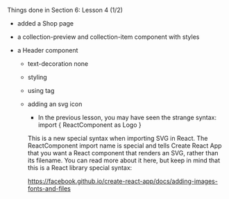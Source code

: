Things done in Section 6: Lesson 4 (1/2)

- added a Shop page
- a collection-preview and collection-item component with styles
- a Header component

  - text-decoration none
  - styling
  - using <Link> tag
  - adding an svg icon

    - In the previous lesson, you may have seen the strange syntax: import { ReactComponent as Logo }

    This is a new special syntax when importing SVG in React. The ReactComponent import name is special and tells Create React App that you want a React component that renders an SVG, rather than its filename. You can read more about it here, but keep in mind that this is a React library special syntax:

    https://facebook.github.io/create-react-app/docs/adding-images-fonts-and-files
